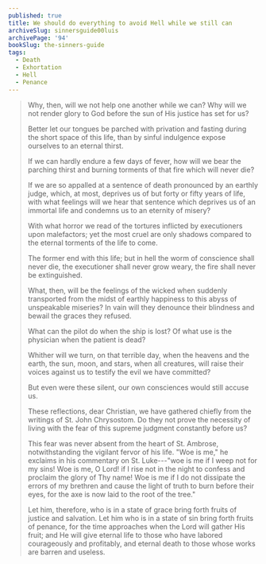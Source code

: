 ```yaml
---
published: true
title: We should do everything to avoid Hell while we still can
archiveSlug: sinnersguide00luis
archivePage: '94'
bookSlug: the-sinners-guide
tags:
  - Death
  - Exhortation
  - Hell
  - Penance
---
```


> Why, then, will we not help one another while we can? Why will we not render glory to God before the sun of His justice has set for us?
>
> Better let our tongues be parched with privation and fasting during the short space of this life, than by sinful indulgence expose ourselves to an eternal thirst.
>
> If we can hardly endure a few days of fever, how will we bear the parching thirst and burning torments of that fire which will never die?
>
> If we are so appalled at a sentence of death pronounced by an earthly judge, which, at most, deprives us of but forty or fifty years of life, with what feelings will we hear that sentence which deprives us of an immortal life and condemns us to an eternity of misery?
>
> With what horror we read of the tortures inflicted by executioners upon malefactors; yet the most cruel are only shadows compared to the eternal torments of the life to come.
>
> The former end with this life; but in hell the worm of conscience shall never die, the executioner shall never grow weary, the fire shall never be extinguished.
>
> What, then, will be the feelings of the wicked when suddenly transported from the midst of earthly happiness to this abyss of unspeakable miseries? In vain will they denounce their blindness and bewail the graces they refused.
>
> What can the pilot do when the ship is lost? Of what use is the physician when the patient is dead?
>
> Whither will we turn, on that terrible day, when the heavens and the earth, the sun, moon, and stars, when all creatures, will raise their voices against us to testify the evil we have committed?
>
> But even were these silent, our own consciences would still accuse us.
>
> These reflections, dear Christian, we have gathered chiefly from the writings of St. John Chrysostom. Do they not prove the necessity of living with the fear of this supreme judgment constantly before us?
>
> This fear was never absent from the heart of St. Ambrose, notwithstanding the vigilant fervor of his life. "Woe is me," he exclaims in his commentary on St. Luke---"woe is me if I weep not for my sins! Woe is me, O Lord! if I rise not in the night to confess and proclaim the glory of Thy name! Woe is me if I do not dissipate the errors of my brethren and cause the light of truth to burn before their eyes, for the axe is now laid to the root of the tree."
>
> Let him, therefore, who is in a state of grace bring forth fruits of justice and salvation. Let him who is in a state of sin bring forth fruits of penance, for the time approaches when the Lord will gather His fruit; and He will give eternal life to those who have labored courageously and profitably, and eternal death to those whose works are barren and useless.
